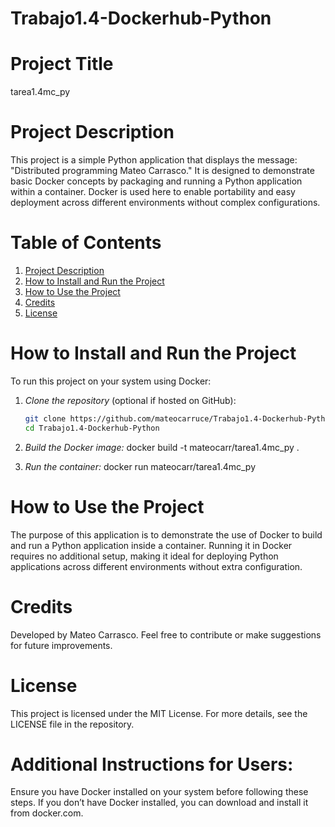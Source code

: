 # Trabajo1.4-Dockerhub-Python
# Project Title
tarea1.4mc_py

# Project Description
This project is a simple Python application that displays the message: "Distributed programming Mateo Carrasco." It is designed to demonstrate basic Docker concepts by packaging and running a Python application within a container. Docker is used here to enable portability and easy deployment across different environments without complex configurations.

# Table of Contents
1. [Project Description](#project-description)
2. [How to Install and Run the Project](#how-to-install-and-run-the-project)
3. [How to Use the Project](#how-to-use-the-project)
4. [Credits](#credits)
5. [License](#license)

# How to Install and Run the Project
To run this project on your system using Docker:

1. *Clone the repository* (optional if hosted on GitHub):
   ```bash
   git clone https://github.com/mateocarruce/Trabajo1.4-Dockerhub-Python.git
   cd Trabajo1.4-Dockerhub-Python

2. *Build the Docker image:* 
docker build -t mateocarr/tarea1.4mc_py .


3. *Run the container:* 
docker run mateocarr/tarea1.4mc_py


# How to Use the Project
The purpose of this application is to demonstrate the use of Docker to build and run a Python application inside a container. Running it in Docker requires no additional setup, making it ideal for deploying Python applications across different environments without extra configuration.
# Credits
Developed by Mateo Carrasco. Feel free to contribute or make suggestions for future improvements.


# License
This project is licensed under the MIT License. For more details, see the LICENSE file in the repository.

# Additional Instructions for Users:
Ensure you have Docker installed on your system before following these steps.
If you don’t have Docker installed, you can download and install it from docker.com.